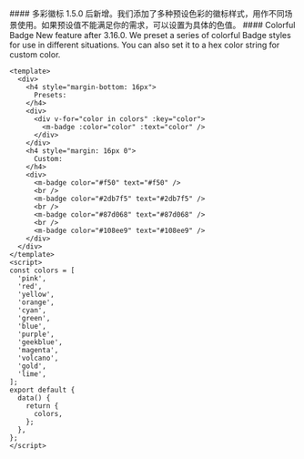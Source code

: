<cn>
#### 多彩徽标
1.5.0 后新增。我们添加了多种预设色彩的徽标样式，用作不同场景使用。如果预设值不能满足你的需求，可以设置为具体的色值。
</cn>

<us>
#### Colorful Badge
New feature after 3.16.0. We preset a series of colorful Badge styles for use in different situations. You can also set it to a hex color string for custom color.
</us>

```vue
<template>
  <div>
    <h4 style="margin-bottom: 16px">
      Presets:
    </h4>
    <div>
      <div v-for="color in colors" :key="color">
        <m-badge :color="color" :text="color" />
      </div>
    </div>
    <h4 style="margin: 16px 0">
      Custom:
    </h4>
    <div>
      <m-badge color="#f50" text="#f50" />
      <br />
      <m-badge color="#2db7f5" text="#2db7f5" />
      <br />
      <m-badge color="#87d068" text="#87d068" />
      <br />
      <m-badge color="#108ee9" text="#108ee9" />
    </div>
  </div>
</template>
<script>
const colors = [
  'pink',
  'red',
  'yellow',
  'orange',
  'cyan',
  'green',
  'blue',
  'purple',
  'geekblue',
  'magenta',
  'volcano',
  'gold',
  'lime',
];
export default {
  data() {
    return {
      colors,
    };
  },
};
</script>
```
